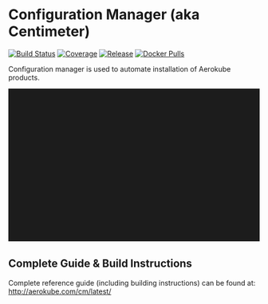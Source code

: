 # Configuration Manager (aka Centimeter)
[![Build Status](https://travis-ci.org/aerokube/cm.svg?branch=master)](https://travis-ci.org/aerokube/cm)
[![Coverage](https://codecov.io/github/aerokube/cm/coverage.svg)](https://codecov.io/gh/aerokube/cm)
[![Release](https://img.shields.io/github/release/aerokube/cm.svg)](https://github.com/aerokube/cm/releases/latest)
[![Docker Pulls](https://img.shields.io/docker/pulls/aerokube/cm.svg)](https://hub.docker.com/r/aerokube/cm)

Configuration manager is used to automate installation of Aerokube products.

![term](docs/img/cm.svg)

## Complete Guide & Build Instructions

Complete reference guide (including building instructions) can be found at: http://aerokube.com/cm/latest/
